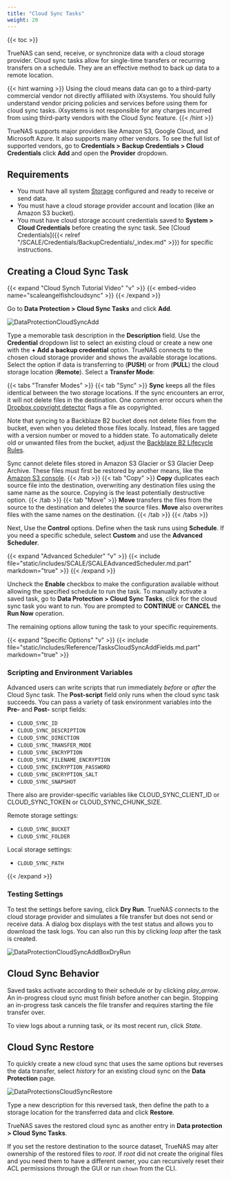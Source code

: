 ```yaml
---
title: "Cloud Sync Tasks"
weight: 20
---
```


{{< toc >}}

TrueNAS can send, receive, or synchronize data with a cloud storage provider. Cloud sync tasks allow for single-time transfers or recurring transfers on a schedule. They are an effective method to back up data to a remote location.

{{< hint warning >}}
Using the cloud means data can go to a third-party commercial vendor not directly affiliated with iXsystems. You should fully understand vendor pricing policies and services before using them for cloud sync tasks. iXsystems is not responsible for any charges incurred from using third-party vendors with the Cloud Sync feature.
{{< /hint >}}

TrueNAS supports major providers like Amazon S3, Google Cloud, and Microsoft Azure. It also supports many other vendors. To see the full list of supported vendors, go to **Credentials > Backup Credentials > Cloud Credentials** click **Add** and open the **Provider** dropdown.

## Requirements

* You must have all system [Storage](/scale/storage/) configured and ready to receive or send data.
* You must have a cloud storage provider account and location (like an Amazon S3 bucket).
* You must have cloud storage account credentials saved to **System > Cloud Credentials** before creating the sync task. See [Cloud Credentials]({{< relref "/SCALE/Credentials/BackupCredentials/_index.md" >}}) for specific instructions.

## Creating a Cloud Sync Task

{{< expand "Cloud Synch Tutorial Video" "v" >}}
{{< embed-video name="scaleangelfishcloudsync" >}}
{{< /expand >}}

Go to **Data Protection > Cloud Sync Tasks** and click **Add**.

![DataProtectionCloudSyncAdd](/images/SCALE/DataProtectionCloudSyncAdd.png "Creating a Cloud Sync Task")

Type a memorable task description in the **Description** field. Use the **Credential** dropdown list to select an existing cloud or create a new one with the **+ Add a backup credential** option. TrueNAS connects to the chosen cloud storage provider and shows the available storage locations. Select the option if data is transferring to (**PUSH**) or from (**PULL**) the cloud storage location (**Remote**). Select a **Transfer Mode**:

{{< tabs "Transfer Modes" >}}
{{< tab "Sync" >}}
**Sync** keeps all the files identical between the two storage locations. If the sync encounters an error, it will not delete files in the destination.
One common error occurs when the [Dropbox copyright detector](https://techcrunch.com/2014/03/30/how-dropbox-knows-when-youre-sharing-copyrighted-stuff-without-actually-looking-at-your-stuff/) flags a file as copyrighted.

Note that syncing to a Backblaze B2 bucket does not delete files from the bucket, even when you deleted those files locally. Instead, files are tagged with a version number or moved to a hidden state. To automatically delete old or unwanted files from the bucket, adjust the [Backblaze B2 Lifecycle Rules](https://www.backblaze.com/blog/backblaze-b2-lifecycle-rules/).

Sync cannot delete files stored in Amazon S3 Glacier or S3 Glacier Deep Archive. These files must first be restored by another means, like the [Amazon S3 console](https://docs.aws.amazon.com/AmazonS3/latest/user-guide/restore-archived-objects.html).
{{< /tab >}}
{{< tab "Copy" >}}
**Copy** duplicates each source file into the destination, overwriting any destination files using the same name as the source. Copying is the least potentially destructive option.
{{< /tab >}}
{{< tab "Move" >}}
**Move** transfers the files from the source to the destination and deletes the source files. **Move** also overwrites files with the same names on the destination.
{{< /tab >}}
{{< /tabs >}}

Next, Use the **Control** options. Define when the task runs using **Schedule**. If you need a specific schedule, select **Custom** and use the **Advanced Scheduler**.

{{< expand "Advanced Scheduler" "v" >}}
{{< include file="static/includes/SCALE/SCALEAdvancedScheduler.md.part" markdown="true" >}}
{{< /expand >}}

Uncheck the **Enable** checkbox to make the configuration available without allowing the specified schedule to run the task. To manually activate a saved task, go to **Data Protection > Cloud Sync Tasks**, click <i class="fa fa-play" aria-hidden="true"></i> for the cloud sync task you want to run.  You are prompted to **CONTINUE** or **CANCEL** the **Run Now** operation.

The remaining options allow tuning the task to your specific requirements.

{{< expand "Specific Options" "v" >}}
{{< include file="static/includes/Reference/TasksCloudSyncAddFields.md.part" markdown="true" >}}

### Scripting and Environment Variables

Advanced users can write scripts that run immediately *before* or *after* the Cloud Sync task. The **Post-script** field only runs when the cloud sync task succeeds. You can pass a variety of task environment variables into the **Pre-** and **Post-** script fields:

* `CLOUD_SYNC_ID`
* `CLOUD_SYNC_DESCRIPTION`
* `CLOUD_SYNC_DIRECTION`
* `CLOUD_SYNC_TRANSFER_MODE`
* `CLOUD_SYNC_ENCRYPTION`
* `CLOUD_SYNC_FILENAME_ENCRYPTION`
* `CLOUD_SYNC_ENCRYPTION_PASSWORD`
* `CLOUD_SYNC_ENCRYPTION_SALT`
* `CLOUD_SYNC_SNAPSHOT`

There also are provider-specific variables like CLOUD_SYNC_CLIENT_ID or CLOUD_SYNC_TOKEN or CLOUD_SYNC_CHUNK_SIZE.

Remote storage settings:
* `CLOUD_SYNC_BUCKET`
* `CLOUD_SYNC_FOLDER`

Local storage settings:
* `CLOUD_SYNC_PATH`

{{< /expand >}}

### Testing Settings

To test the settings before saving, click **Dry Run**. TrueNAS connects to the cloud storage provider and simulates a file transfer but does not send or receive data.
A dialog box displays with the test status and allows you to download the task logs. You can also run this by clicking <i class="material-icons" aria-hidden="true" title="Dry Run">loop</i> after the task is created.

![DataProtectionCloudSyncAddBoxDryRun](/images/SCALE/DataProtectionCloudSyncDryRun.png "Example: Box Drive Test")

## Cloud Sync Behavior

Saved tasks activate according to their schedule or by clicking <i class="material-icons" aria-hidden="true" title="Run Now">play_arrow</i>. An in-progress cloud sync must finish before another can begin. Stopping an in-progress task cancels the file transfer and requires starting the file transfer over.

To view logs about a running task, or its most recent run, click *State*.

## Cloud Sync Restore

To quickly create a new cloud sync that uses the same options but reverses the data transfer, select <i class="material-icons" aria-hidden="true" title="Restore">history</i> for an existing cloud sync on the **Data Protection** page.

![DataProtectionsCloudSyncRestore](/images/SCALE/DataProtectionCloudSyncRestore.png "Cloud Sync Restore")

Type a new description for this reversed task, then define the path to a storage location for the transferred data and click **Restore**.

TrueNAS saves the restored cloud sync as another entry in **Data protection > Cloud Sync Tasks**.

If you set the restore destination to the source dataset, TrueNAS may alter ownership of the restored files to *root*. If *root* did not create the original files and you need them to have a different owner, you can recursively reset their ACL permissions through the GUI or run `chown` from the CLI.
